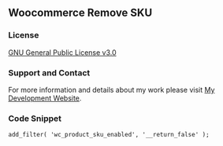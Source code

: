 ## Woocommerce Remove SKU

### License

[GNU General Public License v3.0](https://github.com/dedewiweka/projects/blob/main/license)


### Support and Contact

For more information and details about my work please visit [My Development Website](https://dede.wiweka.com/development).


### Code Snippet

```markdown
add_filter( 'wc_product_sku_enabled', '__return_false' );
```
